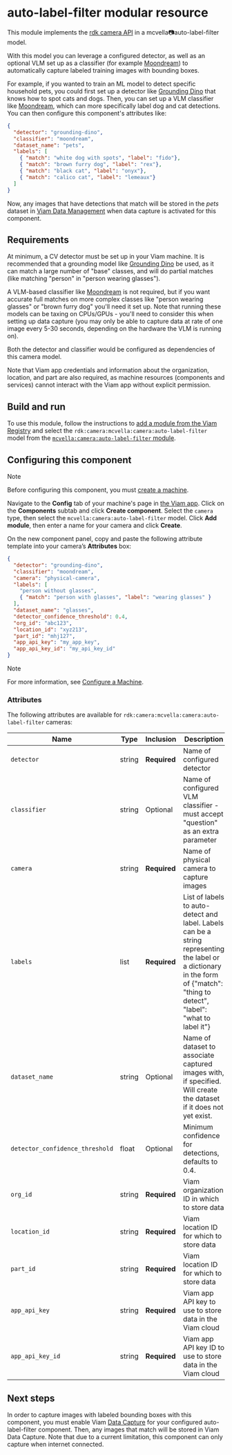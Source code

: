 # auto-label-filter modular resource

This module implements the [rdk camera API](https://github.com/rdk/camera-api) in a mcvella:camera:auto-label-filter model.

With this model you can leverage a configured detector, as well as an optional VLM set up as a classifier (for example [Moondream](https://app.viam.com/module/mcvella/moondream-vision-modal)) to automatically capture labeled training images with bounding boxes.

For example, if you wanted to train an ML model to detect specific household pets, you could first set up a detector like [Grounding Dino](https://app.viam.com/module/mcvella/grounding-dino) that knows how to spot cats and dogs.
Then, you can set up a VLM classifier like [Moondream](https://app.viam.com/module/mcvella/moondream-vision-modal), which can more specifically label dog and cat detections.
You can then configure this component's attributes like:

``` json
{
  "detector": "grounding-dino",
  "classifier": "moondream",
  "dataset_name": "pets",
  "labels": [
    { "match": "white dog with spots", "label": "fido"},
    { "match": "brown furry dog", "label": "rex"},
    { "match": "black cat", "label": "onyx"},
    { "match": "calico cat", "label": "lemeaux"}
  ]
}
```

Now, any images that have detections that match will be stored in the *pets* dataset in [Viam Data Management](https://docs.viam.com/services/data/) when data capture is activated for this component.

## Requirements

At minimum, a CV detector must be set up in your Viam machine.
It is recommended that a grounding model like [Grounding Dino](https://app.viam.com/module/mcvella/grounding-dino) be used, as it can match a large number of "base" classes, and will do partial matches (like matching "person" in "person wearing glasses").

A VLM-based classifier like [Moondream](https://app.viam.com/module/mcvella/moondream-vision-modal) is not required, but if you want accurate full matches on more complex classes like "person wearing glasses" or "brown furry dog" you'll need it set up.
Note that running these models can be taxing on CPUs/GPUs - you'll need to consider this when setting up data capture (you may only be able to capture data at rate of one image every 5-30 seconds, depending on the hardware the VLM is running on).

Both the detector and classifier would be configured as dependencies of this camera model.

Note that Viam app credentials and information about the organization, location, and part are also required, as machine resources (components and services) cannot interact with the Viam app without explicit permission.

## Build and run

To use this module, follow the instructions to [add a module from the Viam Registry](https://docs.viam.com/registry/configure/#add-a-modular-resource-from-the-viam-registry) and select the `rdk:camera:mcvella:camera:auto-label-filter` model from the [`mcvella:camera:auto-label-filter` module](https://app.viam.com/module/rdk/mcvella:camera:auto-label-filter).

## Configuring this component

> [!NOTE]  
> Before configuring this component, you must [create a machine](https://docs.viam.com/manage/fleet/machines/#add-a-new-machine).

Navigate to the **Config** tab of your machine's page in [the Viam app](https://app.viam.com/).
Click on the **Components** subtab and click **Create component**.
Select the `camera` type, then select the `mcvella:camera:auto-label-filter` model.
Click **Add module**, then enter a name for your camera and click **Create**.

On the new component panel, copy and paste the following attribute template into your camera’s **Attributes** box:

```json
{
  "detector": "grounding-dino",
  "classifier": "moondream",
  "camera": "physical-camera",
  "labels": [
    "person without glasses",
    { "match": "person with glasses", "label": "wearing glasses" }
  ],
  "dataset_name": "glasses",
  "detector_confidence_threshold": 0.4,
  "org_id": "abc123",
  "location_id": "xyz213",
  "part_id": "mhj127",
  "app_api_key": "my_app_key",
  "app_api_key_id": "my_api_key_id"
}
```

> [!NOTE]  
> For more information, see [Configure a Machine](https://docs.viam.com/manage/configuration/).

### Attributes

The following attributes are available for `rdk:camera:mcvella:camera:auto-label-filter` cameras:

| Name | Type | Inclusion | Description |
| ---- | ---- | --------- | ----------- |
| `detector` | string | **Required** |  Name of configured detector |
| `classifier` | string | Optional |  Name of configured VLM classifier - must accept "question" as an extra parameter |
| `camera` | string | **Required** |  Name of physical camera to capture images |
| `labels` | list | **Required** |  List of labels to auto-detect and label. Labels can be a string representing the label or a dictionary in the form of {"match": "thing to detect", "label": "what to label it"} |
| `dataset_name` | string | Optional |  Name of dataset to associate captured images with, if specified. Will create the dataset if it does not yet exist. |
| `detector_confidence_threshold` | float | Optional |  Minimum confidence for detections, defaults to 0.4. |
| `org_id` | string | **Required** |  Viam organization ID in which to store data |
| `location_id` | string | **Required** |  Viam location ID for which to store data |
| `part_id` | string | **Required** |  Viam location ID for which to store data |
| `app_api_key` | string | **Required** |  Viam app API key to use to store data in the Viam cloud |
| `app_api_key_id` | string | **Required** |  Viam app API key ID to use to store data in the Viam cloud |

## Next steps

In order to capture images with labeled bounding boxes with this component, you must enable Viam [Data Capture](https://docs.viam.com/services/data/capture/) for your configured auto-label-filter component.
Then, any images that match will be stored in Viam Data Capture.
Note that due to a current limitation, this component can only capture when internet connected.
